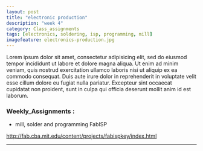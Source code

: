 ```yaml
---
layout: post
title: "electronic production"
description: "week 4"
category: Class_assignments
tags: [electronics, soldering, isp, programming, mill]
imagefeature: electronics-production.jpg
---
```



Lorem ipsum dolor sit amet, consectetur adipisicing elit, sed do eiusmod tempor incididunt ut labore et dolore magna aliqua. Ut enim ad minim veniam, quis nostrud exercitation ullamco laboris nisi ut aliquip ex ea commodo consequat. Duis aute irure dolor in reprehenderit in voluptate velit esse cillum dolore eu fugiat nulla pariatur. Excepteur sint occaecat cupidatat non proident, sunt in culpa qui officia deserunt mollit anim id est laborum.

### Weekly_Assignments :

-    mill, solder and programming FabISP

http://fab.cba.mit.edu/content/projects/fabispkey/index.html
****


